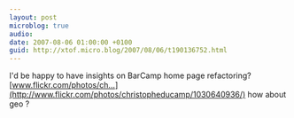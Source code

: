 ```yaml
---
layout: post
microblog: true
audio: 
date: 2007-08-06 01:00:00 +0100
guid: http://xtof.micro.blog/2007/08/06/t190136752.html
---
```

I'd be happy to have insights on BarCamp home page refactoring? [www.flickr.com/photos/ch...](http://www.flickr.com/photos/christopheducamp/1030640936/) how about geo ?
